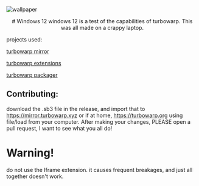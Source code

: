 ![wallpaper](https://github.com/PSYclownYT/Windows12beta/assets/116015847/07357947-07c4-4c28-a435-9daac520912c)
<p style="text-align: center;">
# Windows 12
windows 12 is a test of the capabilities of turbowarp. This was all made on a crappy laptop.

projects used: 

[turbowarp mirror](https://github.com/turbowarp/mirror)

[turbowarp extensions](https://turbowarp.org/extensions)

[turbowarp packager](https://packager.turbowarp.org)

## Contributing:
download the .sb3 file in the release, and import that to https://mirror.turbowarp.xyz or if at home, https://turbowarp.org using file/load from your computer. 
After making your changes, PLEASE open a pull request, I want to see what you all do!

# Warning!
do not use the Iframe extension. it causes frequent breakages, and just all together doesn't work.
</p>
